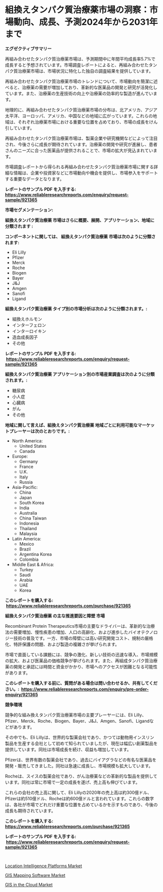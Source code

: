 <p><h1>組換えタンパク質治療薬市場の洞察：市場動向、成長、予測2024年から2031年まで</h1></p><p><strong>エグゼクティブサマリー</strong></p>
<p><p>再組み合わせたタンパク質治療薬市場は、予測期間中に年間平均成長率5.7%で成長すると予想されています。市場調査レポートによると、再組み合わせたタンパク質治療薬市場は、市場状況に特化した独自の調査結果を提供しています。</p><p>再組み合わせたタンパク質治療薬市場のトレンドについて、市場動向を簡潔に述べると、治療薬の需要が増加しており、革新的な医薬品の開発と研究が活発化しています。また、治療薬の生産技術の向上や治療薬の効率的な製造が進んでいます。</p><p>地理的に、再組み合わせたタンパク質治療薬市場の分布は、北アメリカ、アジア太平洋、ヨーロッパ、アメリカ、中国などの地域に広がっています。これらの地域は、それぞれ治療薬市場における重要な位置を占めており、市場の成長をけん引しています。</p><p>再組み合わせたタンパク質治療薬市場は、製薬企業や研究機関などによって注目され、今後さらに成長が期待されています。治療薬の開発や研究が進展し、患者さんのニーズに合った医薬品が提供されることで、市場の拡大が見込まれています。</p><p>市場調査レポートから得られる再組み合わせたタンパク質治療薬市場に関する詳細な情報は、企業や投資家などに市場動向や機会を提供し、市場参入をサポートする重要なデータとなります。</p></p>
<p><strong>レポートのサンプル PDF を入手する: <a href="https://www.reliableresearchreports.com/enquiry/request-sample/921365">https://www.reliableresearchreports.com/enquiry/request-sample/921365</a></strong></p>
<p><strong>市場セグメンテーション:</strong></p>
<p><strong> 組換えタンパク質治療薬 市場はさらに概要、展開、アプリケーション、地域に分類されます :</strong></p>
<p><strong>コンポーネントに関しては、 組換えタンパク質治療薬 市場は次のように分類されます: &nbsp;</strong></p>
<p><ul><li>Eli Lilly</li><li>Pfizer</li><li>Merck</li><li>Roche</li><li>Biogen</li><li>Bayer</li><li>J&J</li><li>Amgen</li><li>Sanofi</li><li>Ligand</li></ul></p>
<p><strong> 組換えタンパク質治療薬 タイプ別の市場分析は次のように分類されます。:</strong></p>
<p><ul><li>組換えホルモン</li><li>インターフェロン</li><li>インターロイキン</li><li>造血成長因子</li><li>その他</li></ul></p>
<p><strong>レポートのサンプル PDF を入手する: &nbsp;<a href="https://www.reliableresearchreports.com/enquiry/request-sample/921365">https://www.reliableresearchreports.com/enquiry/request-sample/921365</a></strong></p>
<p><strong> 組換えタンパク質治療薬 アプリケーション別の市場産業調査は次のように分類されます。:</strong></p>
<p><ul><li>糖尿病</li><li>小人症</li><li>心臓病</li><li>がん</li><li>その他</li></ul></p>
<p><strong>地域に関して言えば、組換えタンパク質治療薬 地域ごとに利用可能なマーケットプレーヤーは次のとおりです。:</strong></p>
<p><ul>
    <li>
        North America:
        <ul>
            <li>United States</li>
            <li>Canada</li>
        </ul>
    </li>
    <li>
        Europe:
        <ul>
            <li>Germany</li>
            <li>France</li>
            <li>U.K.</li>
            <li>Italy</li>
            <li>Russia</li>
        </ul>
    </li>
    <li>
        Asia-Pacific:
        <ul>
            <li>China</li>
            <li>Japan</li>
            <li>South Korea</li>
            <li>India</li>
            <li>Australia</li>
            <li>China Taiwan</li>
            <li>Indonesia</li>
            <li>Thailand</li>
            <li>Malaysia</li>
        </ul>
    </li>
    <li>
        Latin America:
        <ul>
            <li>Mexico</li>
            <li>Brazil</li>
            <li>Argentina Korea</li>
            <li>Colombia</li>
        </ul>
    </li>
    <li>
        Middle East & Africa:
        <ul>
            <li>Turkey</li>
            <li>Saudi</li>
            <li>Arabia</li>
            <li>UAE</li>
            <li>Korea</li>
        </ul>
    </li>
    </ul></p>
<p><strong>このレポートを購入する: &nbsp;<a href="https://www.reliableresearchreports.com/purchase/921365">https://www.reliableresearchreports.com/purchase/921365</a></strong></p>
<p><strong>組換えタンパク質治療薬 の主な推進要因と障壁 市場</strong></p>
<p><p>Recombinant Protein Therapeutics市場の主要なドライバーは、革新的な治療法の需要増加、慢性疾患の増加、人口の高齢化、および進歩したバイオテクノロジー技術の普及です。一方、市場の障壁には高い研究開発コスト、規制の厳格化、特許保護の問題、および製造の複雑さが挙げられます。</p><p>市場で直面している課題には、競争の激化、新しい技術の迅速な導入、市場規模の拡大、および医薬品の価格競争が挙げられます。また、再組成タンパク質治療薬の開発と承認には時間と資金がかかり、市場へのアクセスが困難となる可能性があります。</p></p>
<p><strong>このレポートを購入する前に、質問がある場合は問い合わせるか、共有してください。:&nbsp; <a href="https://www.reliableresearchreports.com/enquiry/pre-order-enquiry/921365">https://www.reliableresearchreports.com/enquiry/pre-order-enquiry/921365</a></strong></p>
<p><strong>競争環境</strong></p>
<p><p>競争的な組み換えタンパク質治療薬市場の主要プレーヤーには、Eli Lilly、Pfizer、Merck、Roche、Biogen、Bayer、J&J、Amgen、Sanofi、Ligandなどがあります。</p><p>その中でも、Eli Lillyは、世界的な製薬会社であり、かつては動物用インスリン製品を生産する会社として初めて知られていましたが、現在は幅広い創薬製品を提供しています。同社は市場成長を続け、収益も増加しています。</p><p>Pfizerは、世界有数の製薬会社であり、過去にバイアグラなどの有名な医薬品を開発・販売してきました。同社は急速に成長し、市場規模も拡大しています。</p><p>Rocheは、スイスの製薬会社であり、がん治療薬などの革新的な製品を提供しています。同社は常に市場で一定の成長を遂げ、売上高も伸びています。</p><p>これらの会社の売上高に関して、Eli Lillyの2020年の売上高は約300億ドル、Pfizerは約510億ドル、Rocheは約600億ドルと言われています。これらの数字は、各社が市場でどれだけ重要な位置を占めているかを示すものであり、今後の成長も期待されています。</p></p>
<p><strong>このレポートを購入する: &nbsp; <a href="https://www.reliableresearchreports.com/purchase/921365">https://www.reliableresearchreports.com/purchase/921365</a></strong></p>
<p><strong>レポートのサンプル PDF を入手する: &nbsp;<a href="https://www.reliableresearchreports.com/enquiry/request-sample/921365">https://www.reliableresearchreports.com/enquiry/request-sample/921365</a></strong><strong></strong></p>
<p>&nbsp;</p>
<p><p><a href="https://github.com/juancolorado15/Market-Research-Report-List-1/blob/main/location-intelligence-platforms-market.md">Location Intelligence Platforms Market</a></p><p><a href="https://github.com/Glendatilghmankmgz0rbhwpy/Market-Research-Report-List-1/blob/main/gis-mapping-software-market.md">GIS Mapping Software Market</a></p><p><a href="https://github.com/dx0328/Market-Research-Report-List-1/blob/main/gis-in-the-cloud-market.md">GIS in the Cloud Market</a></p></p>